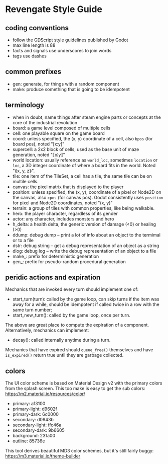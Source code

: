 Revengate Style Guide
=====================

## coding conventions
* follow the GDScript style guidelines published by Godot
* max line length is 88
* facts and signals use underscores to join words
* tags use dashes

## common prefixes
* gen: generate, for things with a random component
* make: produce something that is going to be idempotent

## terminology
* when in doubt, name things after steam engine parts or concepts at the core of the industrial revolution
* board: a game level composed of multiple cells
* cell: one playable square on the game board
* coord: unless specified, the (x, y) coordinate of a cell, also `bpos` (for board pos),  noted "[x:y]"
* supercell: a 2x2 block of cells, used as the base unit of maze generation, noted "⟦x¦y⟧"
* world location: usually reference as `world_loc`, sometimes `location` or `loc`, a 3D integer coordinate of where a board fits in the world. Noted "⟪x, y, z⟫".
* tile: one item of the TileSet, a cell has a tile, the same tile can be on multile cells.
* canvas: the pixel matrix that is displayed to the player
* position: unless specified, the (x, y), coordinate of a pixel or Node2D on the canvas, also `cpos` (for canvas pos). Godot consistently uses `position` for pixel and Node2D coordinates, noted "(x, y)"
* terrain: a group of tiles with common properties, like being walkable.
* hero: the player character, regardless of its gender
* actor: any character, includes monsters and hero
* h_delta: a health delta, the generic version of damage (<0) or healing (>0)
* ddump: debug dump – print a lot of info about an object to the termimal or to a file
* dstr: debug string – get a debug representation of an object as a string
* dlog: debug log – write the debug representation of an object to a file
* make_: prefix for deterministic generation
* gen_: prefix for pseudo-random procedural generation

## peridic actions and expiration
Mechanics that are invoked every turn should implement one of:
- start_turn(turn): called by the game loop, can skip turns if the item was away for a while, should be idempotent if called twice in a row with the same turn number;
- start_new_turn(): called by the game loop, once per turn.

The above are great place to compute the expiration of a component. Alternatively, mechanics can implement:
- decay(): called internally anytime during a turn.

Mechanics that have expired should `queue_free()` themselves and have `is_expired()` return true until they are garbage collected.

## colors
The UI color scheme is based on Material Design v2 with the primary colors from the splash screen. This too make is easy to get the sub colors:
https://m2.material.io/resources/color/

* primary: a13100
* primary-light: d9602f
* primary-dark: 6c0000
* secondary: d0943b
* secondary-light: ffc46a
* secondary-dark: 9b6605
* background: 231a00
* outline: 85736e

This tool derives beautiful MD3 color schemes, but it's still fairly buggy:
https://m3.material.io/theme-builder
